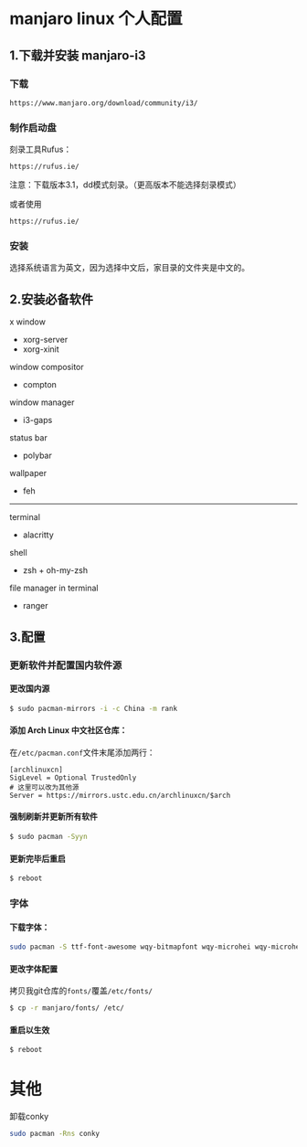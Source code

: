 manjaro linux 个人配置
===

1.下载并安装 manjaro-i3
---

### 下载
```
https://www.manjaro.org/download/community/i3/
```

### 制作启动盘
刻录工具Rufus：
```
https://rufus.ie/
```
注意：下载版本3.1，dd模式刻录。（更高版本不能选择刻录模式）

或者使用
```
https://rufus.ie/
```

### 安装
选择系统语言为英文，因为选择中文后，家目录的文件夹是中文的。

2.安装必备软件
---

x window
- xorg-server
- xorg-xinit

window compositor
- compton

window manager
- i3-gaps

status bar
- polybar

wallpaper
- feh

---

terminal
- alacritty

shell
- zsh + oh-my-zsh

file manager in terminal
- ranger


3.配置
---

### 更新软件并配置国内软件源

#### 更改国内源
```bash
$ sudo pacman-mirrors -i -c China -m rank
```

#### 添加 Arch Linux 中文社区仓库：
在`/etc/pacman.conf`文件末尾添加两行：
```
[archlinuxcn]
SigLevel = Optional TrustedOnly
# 这里可以改为其他源
Server = https://mirrors.ustc.edu.cn/archlinuxcn/$arch
```

#### 强制刷新并更新所有软件
```bash
$ sudo pacman -Syyn
```

#### 更新完毕后重启
```bash
$ reboot
```

### 字体

#### 下载字体：
```bash
sudo pacman -S ttf-font-awesome wqy-bitmapfont wqy-microhei wqy-microhei wqy-zenhei nerd-fonts-complete
```

#### 更改字体配置
拷贝我git仓库的`fonts/`覆盖`/etc/fonts/`
```bash
$ cp -r manjaro/fonts/ /etc/
```

#### 重启以生效
```bash
$ reboot
```



# 其他
卸载conky
```bash
sudo pacman -Rns conky
```